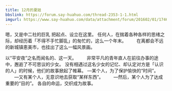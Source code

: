 ```yaml
---
title: 12月的夏娃
bbslink: https://forum.say-huahuo.com/thread-2353-1-1.html
imgurl: https://www.say-huahuo.com/data/attachment/forum/201602/01/174650exd0gflglxyor23f.jpg
---
```


嗯，又是中二社的巨乳
把起点、设立在这里。
任何人，在揣着各种各样的思绪之际，却经历着「不得不手忙脚乱」的匆忙的，这么一个年末。
　　在离都会不远的新城镇恵美市，也挂出了这么一幅风景画。

以“平安夜”之名而闻名的、这一天。
　　非常平凡的青年直人在前往办事的途中，邂逅了不可思议的少女。
没有相遇过这名少女的记忆、却认定对方是「认识的人」的时候，他们的故事掀起了帷幕。
—某个人，为了保护愉快的“时间”。
　　—又有某个人，无意识地去获取“某样东西”。
　　—然后，某个人为了达成重要的“目的”。
各自的命运，交织成为故事。<!--more-->
